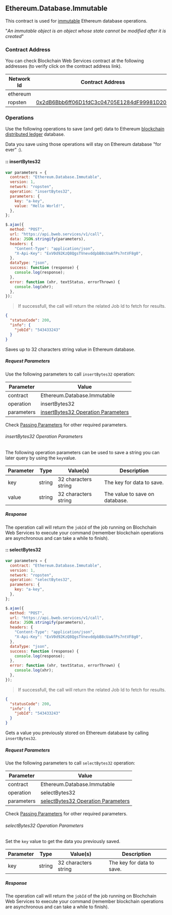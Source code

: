 ## Ethereum.Database.Immutable

This contract is used for [immutable](https://en.wikipedia.org/wiki/Immutable_object) Ethereum database operations.

"_An immutable object is an object whose state cannot be modified after it is created_"

### Contract Address

You can check Blockchain Web Services contract at the following addresses (to verify click on the contract address link).

| Network Id | Contract Address                                                                                                                   |
| ---------- | ---------------------------------------------------------------------------------------------------------------------------------- |
| ethereum   |
| ropsten    | [0x2dB6Bbb6ff06D1fdC3c04705E1284dF99981D205](https://ropsten.etherscan.io/address/0x2dB6Bbb6ff06D1fdC3c04705E1284dF99981D205#code) |

### Operations

Use the following operations to save (and get) data to Ethereum [blockchain](https://en.wikipedia.org/wiki/Blockchain) [distributed ledger](https://en.wikipedia.org/wiki/Distributed_ledger) database.

<aside class="notice">
Data you save using those operations will stay on Ethereum database "for ever" :).
</aside>

#### :: insertBytes32

```javascript
var parameters = {
  contract: "Ethereum.Database.Immutable",
  version: 1,
  network: "ropsten",
  operation: "insertBytes32",
  parameters: {
    key: "a-key",
    value: "Hello World!",
  },
};

$.ajax({
  method: "POST",
  url: "https://api.bweb.services/v1/call",
  data: JSON.stringify(parameters),
  headers: {
    "Content-Type": "application/json",
    "X-Api-Key": "ExV0d92KzQ8QgsTVnevddpbB8cUaAfPs7ntVF8g0",
  },
  dataType: "json",
  success: function (response) {
    console.log(response);
  },
  error: function (xhr, textStatus, errorThrown) {
    console.log(xhr);
  },
});
```

> If successfull, the call will return the related Job Id to fetch for results.

```json
{
  "statusCode": 200,
  "info": {
    "jobId": "543433243"
  }
}
```

Saves up to 32 characters string value in Ethereum database.

##### Request Parameters

Use the following parameters to call `insertBytes32` operation:

| Parameter  | Value                                                                     |
| ---------- | ------------------------------------------------------------------------- |
| contract   | Ethereum.Database.Immutable                                               |
| operation  | insertBytes32                                                             |
| parameters | [insertBytes32 Operation Parameters](#insertBytes32-operation-parameters) |

Check [Passing Parameters](#passing-parameters) for other required parameters.

###### insertBytes32 Operation Parameters

The following operation parameters can be used to save a string you can later query by using the `key`value.

| Parameter | Type   | Value(s)             | Description                    |
| --------- | ------ | -------------------- | ------------------------------ |
| key       | string | 32 characters string | The key for data to save.      |
| value     | string | 32 characters string | The value to save on database. |

##### Response

The operation call will return the `jobId` of the job running on Blochchain Web Services to execute your command (remember blockchain operations are asynchronous and can take a while to finish).

#### :: selectBytes32

```javascript
var parameters = {
  contract: "Ethereum.Database.Immutable",
  version: 1,
  network: "ropsten",
  operation: "selectBytes32",
  parameters: {
    key: "a-key",
  },
};

$.ajax({
  method: "POST",
  url: "https://api.bweb.services/v1/call",
  data: JSON.stringify(parameters),
  headers: {
    "Content-Type": "application/json",
    "X-Api-Key": "ExV0d92KzQ8QgsTVnevddpbB8cUaAfPs7ntVF8g0",
  },
  dataType: "json",
  success: function (response) {
    console.log(response);
  },
  error: function (xhr, textStatus, errorThrown) {
    console.log(xhr);
  },
});
```

> If successfull, the call will return the related Job Id to fetch for results.

```json
{
  "statusCode": 200,
  "info": {
    "jobId": "543433243"
  }
}
```

Gets a value you previously stored on Ethereum database by calling `insertBytes32`.

##### Request Parameters

Use the following parameters to call `selectBytes32` operation:

| Parameter  | Value                                                                     |
| ---------- | ------------------------------------------------------------------------- |
| contract   | Ethereum.Database.Immutable                                               |
| operation  | selectBytes32                                                             |
| parameters | [selectBytes32 Operation Parameters](#selectBytes32-operation-parameters) |

Check [Passing Parameters](#passing-parameters) for other required parameters.

###### selectBytes32 Operation Parameters

Set the `key` value to get the data you previously saved.

| Parameter | Type   | Value(s)             | Description               |
| --------- | ------ | -------------------- | ------------------------- |
| key       | string | 32 characters string | The key for data to save. |

##### Response

The operation call will return the `jobId` of the job running on Blochchain Web Services to execute your command (remember blockchain operations are asynchronous and can take a while to finish).
